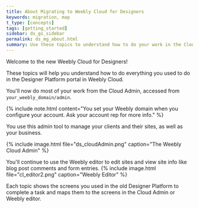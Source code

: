 ```yaml
---
title: About Migrating to Weebly Cloud for Designers
keywords: migration, map
t_type: [concepts]
tags: [getting_started]
sidebar: ds_gs_sidebar 
permalink: ds_mg_about.html
summary: Use these topics to understand how to do your work in the Cloud Admin
---
```

Welcome to the new Weebly Cloud for Designers!

These topics will help you understand how to do everything you used to do in the Designer Platform portal in Weebly Cloud.

You'll now do most of your work from the Cloud Admin, accessed from `your_weebly_domain/admin`.
  
  {% include note.html content="You set your Weebly domain when you configure your account. Ask your account rep for more info." %}

  You use this admin tool to manage your clients and their sites, as well as your business.

  {% include image.html file="ds_cloudAdmin.png" caption="The Weebly Cloud Admin" %}

  You'll continue to use the Weebly editor to edit sites and view site info like blog post comments and form entries.
  {% include image.html file="cl_editor2.png" caption="Weebly Editor" %}

  Each topic shows the screens you used in the old Designer Platform to complete a task and maps them to the screens in the Cloud Admin or Weebly editor.

